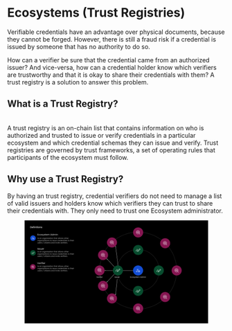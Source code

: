 # Ecosystems (Trust Registries)

Verifiable credentials have an advantage over physical documents, because they cannot be forged. However, there is still a fraud risk if a credential is issued by someone that has no authority to do so.&#x20;

How can a verifier be sure that the credential came from an authorized issuer? And vice-versa, how can a credential holder know which verifiers are trustworthy and that it is okay to share their credentials with them? A trust registry is a solution to answer this problem.

## What is a Trust Registry?

\
A trust registry is an on-chain list that contains information on who is authorized and trusted to issue or verify credentials in a particular ecosystem and which credential schemas they can issue and verify.  Trust registries are governed by trust frameworks, a set of operating rules that participants of the ecosystem must follow.

## Why use a Trust Registry?

By having an  trust registry, credential verifiers do not need to manage a list of valid issuers and holders know which verifiers they can trust to share their credentials with. They only need to trust one Ecosystem administrator.

<figure><img src="../../../.gitbook/assets/Sales Demo v2.png" alt=""><figcaption></figcaption></figure>





